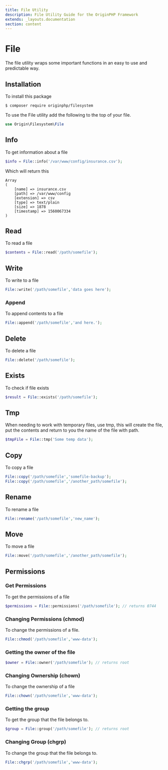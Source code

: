 ```yaml
---
title: File Utility
description: File Utility Guide for the OriginPHP Framework
extends: _layouts.documentation
section: content
---
```

# File

The file utility wraps some important functions in an easy to use and predictable way.

## Installation

To install this package

```linux
$ composer require originphp/filesystem
```

To use the File utility add the following to the top of your file.

```php
use Origin\Filesystem\File
```

## Info

To get information about a file

```php
$info = File::info('/var/www/config/insurance.csv');
```

Which will return this

```
Array
(
    [name] => insurance.csv
    [path] => /var/www/config
    [extension] => csv
    [type] => text/plain
    [size] => 1878
    [timestamp] => 1560067334
)
```

## Read

To read a file

```php
$contents = File::read('/path/somefile');
```

## Write

To write to a file


```php
File::write('/path/somefile','data goes here');
```

### Append

To append contents to a file

```php
File::append('/path/somefile','and here.');
```

## Delete

To delete a file

```php
File::delete('/path/somefile');
```

## Exists

To check if file exists

```php
$result = File::exists('/path/somefile');
```

## Tmp

When needing to work with temporary files, use tmp, this will create the file, put the contents and return to you the name of the file with path.

```php
$tmpFile = File::tmp('Some temp data');
```

## Copy

To copy a file

```php
File::copy('/path/somefile','somefile-backup');
File::copy('/path/somefile','/another_path/somefile');
```

## Rename

To rename a file

```php
File::rename('/path/somefile','new_name');
```

## Move

To move a file

```php
File::move('/path/somefile','/another_path/somefile');
```

## Permissions

### Get Permissions

To get the permissions of a file

```php
$permissions = File::permissions('/path/somefile'); // returns 0744
```

### Changing Permissions (chmod)

To change the permissions of a file.

```php
File::chmod('/path/somefile','www-data');
```

### Getting the owner of the file

```php
$owner = File::owner('/path/somefile'); // returns root
```

### Changing Ownership (chown)

To change the ownership of a file

```php
File::chown('/path/somefile','www-data');
```

### Getting the group

To get the group that the file belongs to.

```php
$group = File::group('/path/somefile'); // returns root
```

### Changing Group (chgrp)

To change the group that the file belongs to.

```php
File::chgrp('/path/somefile','www-data');
```
